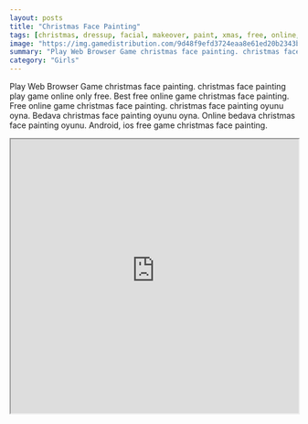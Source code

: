 ```yaml
---
layout: posts
title: "Christmas Face Painting"
tags: [christmas, dressup, facial, makeover, paint, xmas, free, online, games, oyna, game, free, games, play, play, games]
image: "https://img.gamedistribution.com/9d48f9efd3724eaa8e61ed20b2343bf5.jpg"
summary: "Play Web Browser Game christmas face painting. christmas face painting play game online only free. Best free online game christmas face painting. Free online game christmas face painting. christmas face painting oyunu oyna. Bedava christmas face painting oyunu oyna. Online bedava christmas face painting oyunu. Android, ios free game christmas face painting."
category: "Girls"
---
```


Play Web Browser Game christmas face painting. christmas face painting play game online only free. Best free online game christmas face painting. Free online game christmas face painting. christmas face painting oyunu oyna. Bedava christmas face painting oyunu oyna. Online bedava christmas face painting oyunu. Android, ios free game christmas face painting.

<iframe width="100%" height="480px;" src="https://html5.gamedistribution.com/9d48f9efd3724eaa8e61ed20b2343bf5/"></iframe>
